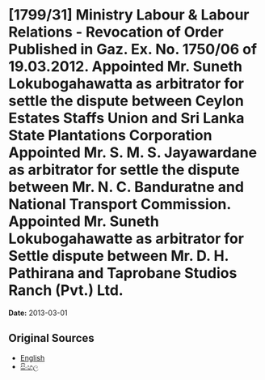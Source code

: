 # [1799/31] Ministry Labour & Labour Relations - Revocation of Order Published in Gaz. Ex. No. 1750/06 of 19.03.2012. Appointed Mr. Suneth Lokubogahawatta as arbitrator for settle the dispute between Ceylon Estates Staffs Union and Sri Lanka State Plantations Corporation Appointed Mr. S. M. S. Jayawardane as arbitrator for settle the dispute between Mr. N. C. Banduratne and National Transport Commission. Appointed Mr. Suneth Lokubogahawatte as arbitrator for Settle dispute between Mr. D. H. Pathirana and Taprobane Studios Ranch (Pvt.) Ltd.

**Date:** 2013-03-01

## Original Sources

- [English](https://documents.gov.lk/view/extra-gazettes/2013/3/1799-31_E.pdf)
- [සිංහල](https://documents.gov.lk/view/extra-gazettes/2013/3/1799-31_S.pdf)
